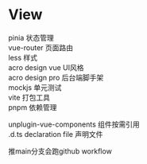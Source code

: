# View


pinia 状态管理  
vue-router 页面路由    
less 样式  
acro design vue UI风格  
acro design pro 后台端脚手架  
mockjs 单元测试  
vite 打包工具  
pnpm 依赖管理  


unplugin-vue-components 组件按需引用  
.d.ts declaration file 声明文件  

推main分支会跑github workflow





